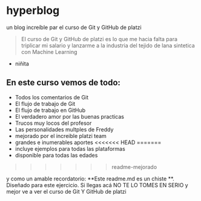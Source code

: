 # hyperblog
un blog increíble par el curso de Git y GitHub de platzi
> El curso de Git y GitHub de platzi es lo que me hacia falta para triplicar mi salario y lanzarme a la industria del tejido de lana sintetica con Machine Learning
* niñita

## En este curso vemos de todo:
* Todos los comentarios de Git
* El flujo de trabajo de Git
* El flujo de trabajo en GitHub
* El verdadero amor por las buenas practicas
* Trucos muy locos del profesor
* Las personalidades multples de Freddy
* mejorado por el increible platzi team
* grandes e inumerables aportes
<<<<<<< HEAD
=======
* incluye ejemplos para todas las plataformas
* disponible para todas las edades
>>>>>>> readme-mejorado

y como un amable recordatorio: **Este readme.md es un chiste
**. Diseñado para este ejercicio. Si llegas acá NO TE LO TOMES EN SERIO y mejor ve a ver el curso de Git Y GitHub de platzi
